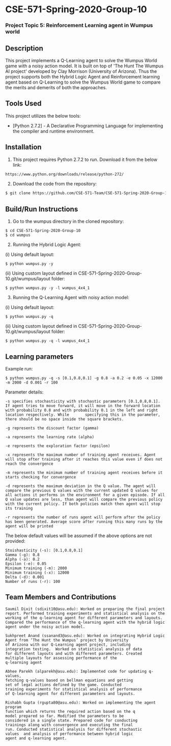 # CSE-571-Spring-2020-Group-10
### Project Topic 5: Reinforcement Learning agent in Wumpus world



## Description

This project implements a Q-Learning agent to solve the Wumpus World game with a noisy action model. It is built on top of 'The Hunt The Wumpus AI project' developed by Clay Morrison (University of Arizona). Thus the project supports both the Hybrid Logic Agent and Reinforcement learning agent based on Q-Learning to solve the Wumpus World game to compare the merits and demerits of both the approaches.

## Tools Used

This project utilizes the below tools:

* [Python 2.7.2] - A Declarative Programming Language for implementing the compiler and runtime environment.

## Installation

1) This project requires Python 2.7.2 to run. Download it from the below link:

```sh
https://www.python.org/downloads/release/python-272/
```

2) Download the code from the repository:
```sh
$ git clone https://github.com/CSE-571-Team/CSE-571-Spring-2020-Group-10.git
```

## Build/Run Instructions

1) Go to the wumpus directory in the cloned repository:
```
$ cd CSE-571-Spring-2020-Group-10
$ cd wumpus
```

2) Running the Hybrid Logic Agent:

(i) Using default layout:
```
$ python wumpus.py -y
```

(ii) Using custom layout defined in CSE-571-Spring-2020-Group-10.git/wumpus/layout folder:
```
$ python wumpus.py -y -l wumpus_4x4_1
```

3) Running the Q-Learning Agent with noisy action model:

(i) Using default layout:
```
$ python wumpus.py -q
```

(ii) Using custom layout defined in CSE-571-Spring-2020-Group-10.git/wumpus/layout folder:
```
$ python wumpus.py -q -l wumpus_4x4_1
```



## Learning parameters

Example run:

```
$ python wumpus.py -q -s [0.1,0.8,0.1] -g 0.8 -a 0.2 -e 0.05 -x 12000 -m 2000 -d 0.001 -r 100
```

Parameter details:

```
-s specifies stochasticity with stochastic parameters [0.1,0.8,0.1]. If agent tries to move forward, it will move in the forward location with probability 0.8 and with probability 0.1 in the left and right location respectively. While       specifying this in the parameter, there should be no space inside the square brackets.

-g represents the discount factor (gamma)

-a represents the learning rate (alpha)

-e represents the exploration factor (epsilon)

-x represents the maximum number of training agent receives. Agent will stop after training after it reaches this value even if does not reach the convergence 

-m represents the minimum number of training agent receives before it starts checking for convergence

-d represents the maximum deviation in the Q value. The agent will compare the previous Q values with the current updated Q values for all actions it performs in the environment for a given episode. If all Q value updates are less, than agent will compare the previous policy with the current policy. If both policies match then agent will stop its training

-r represents the number of runs agent will perform after the policy has been generated. Average score after running this many runs by the agent will be printed
```

The below default values will be assumed if the above options are not provided:

```
Stoishasticity (-s): [0.1,0.8,0.1]
Gamma (-g): 0.8
Alpha (-a): 0.2
Epsilon (-e): 0.05
Minimum training (-m): 2000
Minimum training (-x): 12000
Delta (-d): 0.001
Number of runs (-r): 100
```

## Team Members and Contributions

```
Saumil Dixit (sdixit10@asu.edu): Worked on preparing the final project report. Performed training experiments and statistical analysis on the working of the q-learning agent for different parameters and layouts. Compared the performance of the q-learning agent with the hybrid logic agent under the noisy action model.

Sukhpreet Anand (ssanand3@asu.edu): Worked on integrating Hybrid Logic 
Agent from ‘The Hunt the Wumpus’ project by University
of Arizona with our Q-Learning agent project, including 
integration testing.  Worked on statistical analysis of data 
for different layouts and with different parameters. Created
multiple layouts for assessing performance of the 
q-learning agent

Abhee Parekh (alparekh@asu.edu): Implemented code for updating q-values, 
fetching q-values based on bellman equations and getting 
set of legal actions defined by the game. Conducted
training experiments for statistical analysis of performance 
of Q-learning agent for different parameters and layouts.

Rishabh Gupta (rgupta80@asu.edu): Worked on implementing the agent program 
function which returns the required action based on the q 
model prepared so far. Modified the parameters to be 
considered in a single state. Prepared code for conducting 
trainings along with convergence and executing the final 
run. Conducted statistical analysis for different stochastic 
values  and analysis of performance between hybrid logic 
agent and q-learning agent.

```

   
